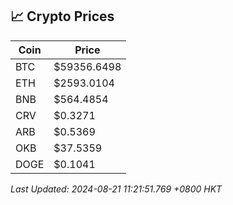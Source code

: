 ## 📈 Crypto Prices

| Coin | Price |
| ---- | ----- |
| BTC | $59356.6498 |
| ETH | $2593.0104 |
| BNB | $564.4854 |
| CRV | $0.3271 |
| ARB | $0.5369 |
| OKB | $37.5359 |
| DOGE | $0.1041 |

_Last Updated: 2024-08-21 11:21:51.769 +0800 HKT_